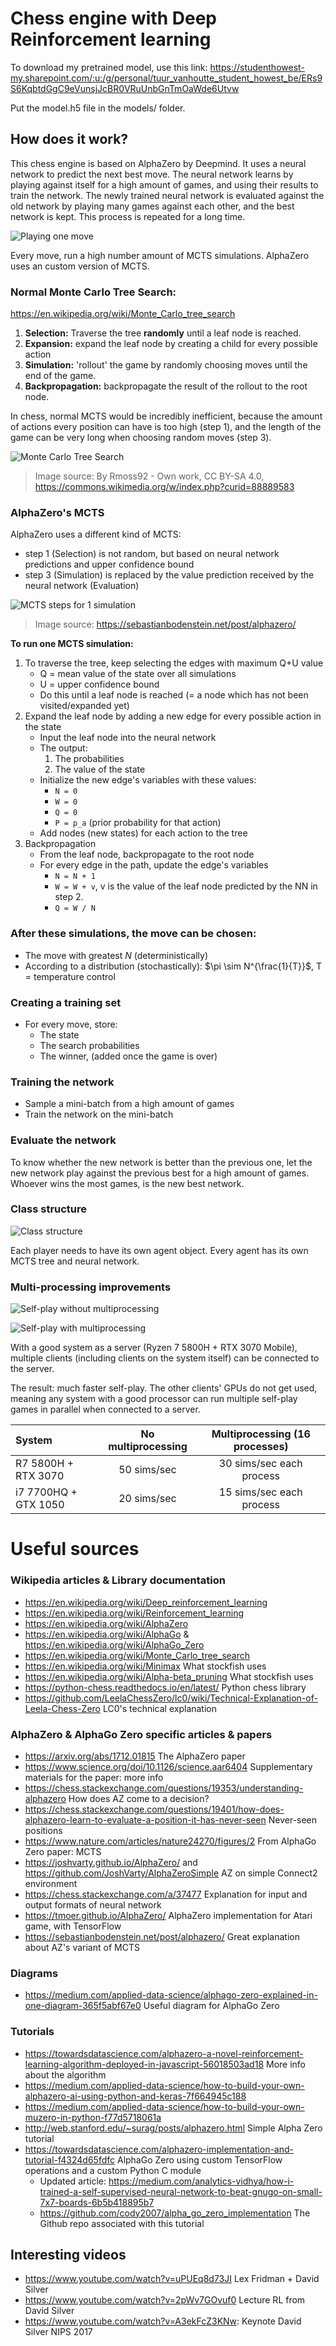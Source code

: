 # Chess engine with Deep Reinforcement learning

To download my pretrained model, use this link: https://studenthowest-my.sharepoint.com/:u:/g/personal/tuur_vanhoutte_student_howest_be/ERs9S6KqbtdGgC9eVunsjJcBR0VRuUnbGnTmOaWde6Utvw

Put the model.h5 file in the models/ folder.

## How does it work?

This chess engine is based on AlphaZero by Deepmind. It uses a neural network
to predict the next best move. The neural network learns by playing against
itself for a high amount of games, and using their results to train the network.
The newly trained neural network is evaluated against the old network by playing
many games against each other, and the best network is kept. This process is repeated
for a long time.

![Playing one move](code/img/ChessRL-schematic.png "Playing one move")

Every move, run a high number amount of MCTS simulations. AlphaZero uses an custom version of
MCTS.

### Normal Monte Carlo Tree Search:

https://en.wikipedia.org/wiki/Monte_Carlo_tree_search

1. **Selection:** Traverse the tree **randomly** until a leaf node is reached.
2. **Expansion:** expand the leaf node by creating a child for every possible action
3. **Simulation:** 'rollout' the game by randomly choosing moves until the end of the game.
4. **Backpropagation:** backpropagate the result of the rollout to the root node.

In chess, normal MCTS would be incredibly inefficient, because the amount of actions
every position can have is too high (step 1), and the length of the game can be very long
when choosing random moves (step 3).

![Monte Carlo Tree Search](code/img/MCTS-wikipedia.png "Monte Carlo Tree Search")

> Image source: By Rmoss92 - Own work, CC BY-SA 4.0, https://commons.wikimedia.org/w/index.php?curid=88889583

### AlphaZero's MCTS

AlphaZero uses a different kind of MCTS: 

* step 1 (Selection) is not random, but based on neural network predictions and upper confidence bound
* step 3 (Simulation) is replaced by the value prediction received by the neural network (Evaluation)

![MCTS steps for 1 simulation](code/img/MCTS-alphazero.png "MCTS steps for 1 simulation")

> Image source: https://sebastianbodenstein.net/post/alphazero/

**To run one MCTS simulation:**

1. To traverse the tree, keep selecting the edges with maximum Q+U value
	* Q = mean value of the state over all simulations
	* U = upper confidence bound
	* Do this until a leaf node is reached (= a node which has not been visited/expanded yet)
2. Expand the leaf node by adding a new edge for every possible action in the state
	* Input the leaf node into the neural network
	* The output:
		1) The probabilities 
		2) The value of the state
	* Initialize the new edge's variables with these values:
		* `N = 0`
		* `W = 0` 
		* `Q = 0`
		* `P = p_a` (prior probability for that action)
	* Add nodes (new states) for each action to the tree
3. Backpropagation
	* From the leaf node, backpropagate to the root node
	* For every edge in the path, update the edge's variables
		* `N = N + 1`
		* `W = W + v`, v is the value of the leaf node predicted by the NN in step 2.
		* `Q = W / N`

### After these simulations, the move can be chosen:

* The move with greatest $N$ (deterministically)
* According to a distribution (stochastically): $\pi \sim N^{\frac{1}{T}}$, T = temperature control

### Creating a training set

* For every move, store:
	* The state
	* The search probabilities
	* The winner, (added once the game is over)


### Training the network

* Sample a mini-batch from a high amount of games
* Train the network on the mini-batch

### Evaluate the network

To know whether the new network is better than the previous one, let the new network play
against the previous best for a high amount of games. Whoever wins the most games, is the new best network.

### Class structure

![Class structure](code/img/class-structure.png "Class structure")

Each player needs to have its own agent object. Every agent has its own 
MCTS tree and neural network.

### Multi-processing improvements

![Self-play without multiprocessing](code/img/without-multiprocessing.png "Self-play without multiprocessing")


![Self-play with multiprocessing](code/img/with-multiprocessing.png "Self-play with multiprocessing")

With a good system as a server (Ryzen 7 5800H + RTX 3070 Mobile), multiple clients (including clients on the system itself) can be connected to the server. 

The result: much faster self-play. The other clients' GPUs do not get used, meaning any system with a good processor can run multiple self-play games in parallel when connected to a server.


|System|No multiprocessing|Multiprocessing (16 processes)|
|:-|:-------------------:|:-------------------:|
|R7 5800H + RTX 3070|50 sims/sec|30 sims/sec each process|
|i7 7700HQ + GTX 1050|20 sims/sec|15 sims/sec each process|


# Useful sources

### Wikipedia articles & Library documentation

* https://en.wikipedia.org/wiki/Deep_reinforcement_learning
* https://en.wikipedia.org/wiki/Reinforcement_learning
* https://en.wikipedia.org/wiki/AlphaZero
* https://en.wikipedia.org/wiki/AlphaGo & https://en.wikipedia.org/wiki/AlphaGo_Zero
* https://en.wikipedia.org/wiki/Monte_Carlo_tree_search
* https://en.wikipedia.org/wiki/Minimax What stockfish uses
* https://en.wikipedia.org/wiki/Alpha-beta_pruning What stockfish uses
* https://python-chess.readthedocs.io/en/latest/ Python chess library
* https://github.com/LeelaChessZero/lc0/wiki/Technical-Explanation-of-Leela-Chess-Zero  LC0's technical explanation


### AlphaZero & AlphaGo Zero specific articles & papers

* https://arxiv.org/abs/1712.01815 The AlphaZero paper
* https://www.science.org/doi/10.1126/science.aar6404 Supplementary materials for the paper: more info
* https://chess.stackexchange.com/questions/19353/understanding-alphazero How does AZ come to a decision?
* https://chess.stackexchange.com/questions/19401/how-does-alphazero-learn-to-evaluate-a-position-it-has-never-seen Never-seen positions
* https://www.nature.com/articles/nature24270/figures/2 From AlphaGo Zero paper: MCTS 
* https://joshvarty.github.io/AlphaZero/ and https://github.com/JoshVarty/AlphaZeroSimple AZ on simple Connect2 environment
* https://chess.stackexchange.com/a/37477 Explanation for input and output formats of neural network 
* https://tmoer.github.io/AlphaZero/ AlphaZero implementation for Atari game, with TensorFlow
* https://sebastianbodenstein.net/post/alphazero/ Great explanation about AZ's variant of MCTS 

### Diagrams

* https://medium.com/applied-data-science/alphago-zero-explained-in-one-diagram-365f5abf67e0  Useful diagram for AlphaGo Zero


### Tutorials

* https://towardsdatascience.com/alphazero-a-novel-reinforcement-learning-algorithm-deployed-in-javascript-56018503ad18 More info about the algorithm
* https://medium.com/applied-data-science/how-to-build-your-own-alphazero-ai-using-python-and-keras-7f664945c188
* https://medium.com/applied-data-science/how-to-build-your-own-muzero-in-python-f77d5718061a
* http://web.stanford.edu/~surag/posts/alphazero.html Simple Alpha Zero tutorial
* https://towardsdatascience.com/alphazero-implementation-and-tutorial-f4324d65fdfc AlphaGo Zero using custom TensorFlow operations and a custom Python C module 
	* Updated article: https://medium.com/analytics-vidhya/how-i-trained-a-self-supervised-neural-network-to-beat-gnugo-on-small-7x7-boards-6b5b418895b7
	* https://github.com/cody2007/alpha_go_zero_implementation The Github repo associated with this tutorial



## Interesting videos

* https://www.youtube.com/watch?v=uPUEq8d73JI Lex Fridman + David Silver
* https://www.youtube.com/watch?v=2pWv7GOvuf0 Lecture RL from David Silver
* https://www.youtube.com/watch?v=A3ekFcZ3KNw: Keynote David Silver NIPS 2017